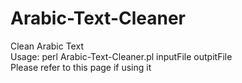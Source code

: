 # Arabic-Text-Cleaner<br>
Clean Arabic Text<br>
Usage: perl Arabic-Text-Cleaner.pl inputFile outpitFile<br>
Please refer to this page if using it<br>
